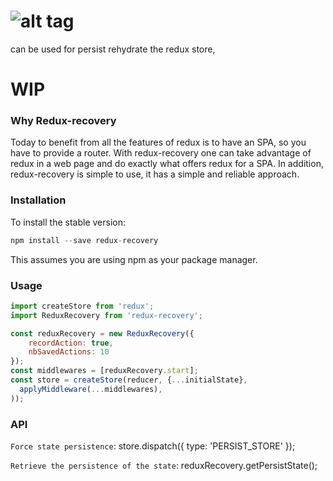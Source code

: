 # ![alt tag](http://i.imgur.com/mVqUtca.png)
can be used for persist rehydrate the redux store,
# WIP
### Why Redux-recovery
Today to benefit from all the features of redux is to have an SPA, so you have to provide a router. With redux-recovery one can take advantage of redux in a web page and do exactly what offers redux for a SPA. In addition, redux-recovery is simple to use, it has a simple and reliable approach.

### Installation
To install the stable version:

```js
npm install --save redux-recovery
```
This assumes you are using npm as your package manager.


### Usage

```js
import createStore from 'redux';
import ReduxRecovery from 'redux-recovery';

const reduxRecovery = new ReduxRecovery({
    recordAction: true,
    nbSavedActions: 10
});
const middlewares = [reduxRecovery.start];
const store = createStore(reducer, {...initialState}, 
  applyMiddleware(...middlewares),
));
```


### API

`Force state persistence`: store.dispatch({ type: 'PERSIST_STORE' });

`Retrieve the persistence of the state`: reduxRecovery.getPersistState();
